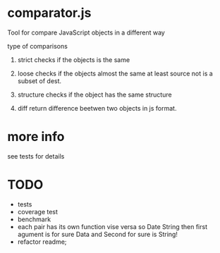 # comparator.js
Tool for compare JavaScript objects in a different way

type of comparisons

1. strict 
	checks if the objects is the same

2. loose
	checks if the objects almost the same
	at least source not is a subset of dest.

3. structure
	checks if the object has the same structure

4. diff
	return difference beetwen two objects in js format.


# more info

see tests for details

# TODO

 - tests
 - coverage test
 - benchmark
 - each pair has its own function vise versa
  so Date String then first agument is for sure Data and Second for sure is String!
 - refactor readme;
